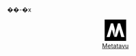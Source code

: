 ��-�x


<div align="center">
    <img src="metatavu.png" alt="Logo" width="50"/><br/>
    <a href="https://www.metatavu.fi">Metatavu</a>
</div>